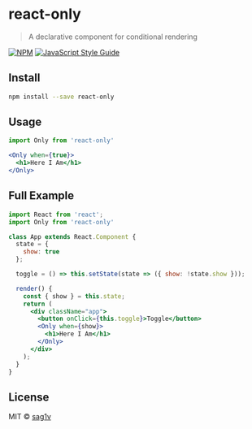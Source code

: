 # react-only

> A declarative component for conditional rendering

[![NPM](https://img.shields.io/npm/v/react-only.svg)](https://www.npmjs.com/package/react-only) [![JavaScript Style Guide](https://img.shields.io/badge/code_style-standard-brightgreen.svg)](https://standardjs.com)

## Install

```bash
npm install --save react-only
```

## Usage
```jsx
import Only from 'react-only'

<Only when={true}>
  <h1>Here I Am</h1>
</Only>
```

## Full Example
```jsx
import React from 'react';
import Only from 'react-only'

class App extends React.Component {
  state = {
    show: true
  };

  toggle = () => this.setState(state => ({ show: !state.show }));

  render() {
    const { show } = this.state;
    return (
      <div className="app">
        <button onClick={this.toggle}>Toggle</button>
        <Only when={show}>
          <h1>Here I Am</h1>
        </Only>
      </div>
    );
  }
}
```

## License

MIT © [sag1v](https://github.com/sag1v)
